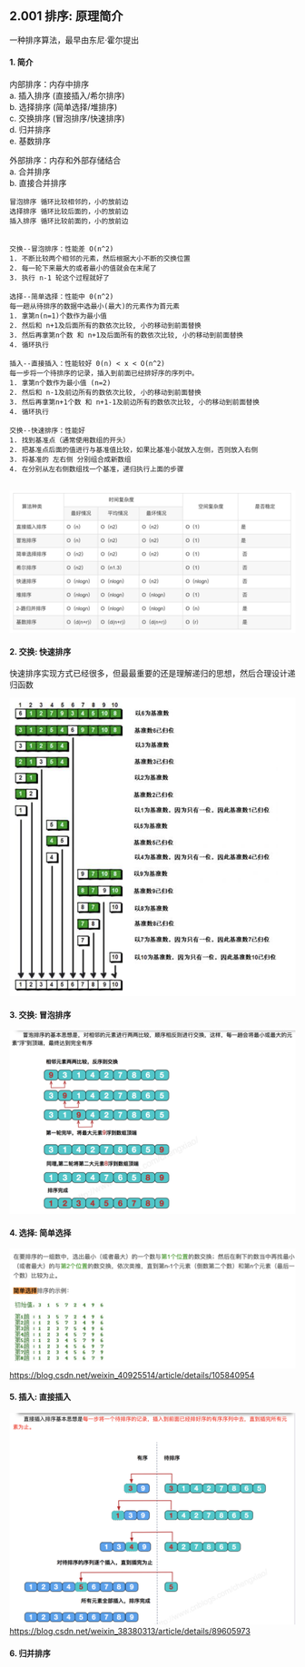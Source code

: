## 2.001 排序: 原理简介

一种排序算法，最早由东尼·霍尔提出

#### 1. 简介

内部排序：内存中排序  
a. 插入排序 (直接插入/希尔排序)  
b. 选择排序 (简单选择/堆排序)  
c. 交换排序 (冒泡排序/快速排序)  
d. 归并排序  
e. 基数排序

外部排序：内存和外部存储结合  
a. 合并排序  
b. 直接合并排序

```
冒泡排序 循环比较相邻的，小的放前边
选择排序 循环比较后面的，小的放前边
插入排序 循环比较前面的，小的放前边


交换--冒泡排序：性能差 O(n^2)
1. 不断比较两个相邻的元素，然后根据大小不断的交换位置
2. 每一轮下来最大的或者最小的值就会在末尾了
3. 执行 n-1 轮这个过程就好了

选择--简单选择：性能中 0(n^2)
每一趟从待排序的数据中选最小(最大)的元素作为首元素
1. 拿第n(n=1)个数作为最小值
2. 然后和 n+1及后面所有的数依次比较, 小的移动到前面替换
3. 然后再拿第n个数 和 n+1及后面所有的数依次比较, 小的移动到前面替换
4. 循环执行

插入--直接插入：性能较好 0(n) < x < O(n^2)
每一步将一个待排序的记录，插入到前面已经排好序的序列中。
1. 拿第n个数作为最小值 (n=2)
2. 然后和 n-1及前边所有的数依次比较, 小的移动到前面替换
3. 然后再拿第n+1个数 和 n+1-1及前边所有的数依次比较, 小的移动到前面替换
4. 循环执行

交换--快速排序：性能好
1. 找到基准点（通常使用数组的开头）
2. 把基准点后面的值进行与基准值比较，如果比基准小就放入左侧，否则放入右侧
3. 将基准的 左右侧 分别组合成新数组
4. 在分别从左右侧数组找一个基准，递归执行上面的步骤


```

![](../_static/c05_03_001-2.png)

#### 2. 交换: 快速排序

快速排序实现方式已经很多，但最最重要的还是理解递归的思想，然后合理设计递归函数

![](../_static/c05_03_001-1.png)

#### 3. 交换: 冒泡排序

![](../_static/c05_03_002-1.png)

#### 4. 选择: 简单选择

![](../_static/c05_03_003-1.png)
<https://blog.csdn.net/weixin_40925514/article/details/105840954>

#### 5. 插入: 直接插入

![](../_static/c05_03_004-1.png)
<https://blog.csdn.net/weixin_38380313/article/details/89605973>

#### 6. 归并排序
